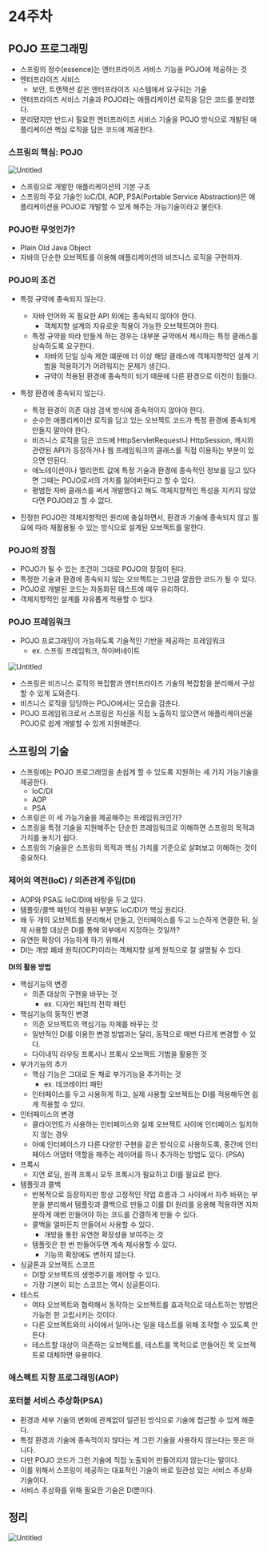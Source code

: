 # 24주차

## POJO 프로그래밍

- 스프링의 정수(essence)는 엔터프라이즈 서비스 기능을 POJO에 제공하는 것
- 엔터프라이즈 서비스
    - 보안, 트랜잭션 같은 엔터프라이즈 시스템에서 요구되는 기술
- 엔터프라이즈 서비스 기술과 POJO라는 애플리케이션 로직을 담은 코드를 분리했다.
- 분리됐지만 반드시 필요한 엔터프라이즈 서비스 기술을 POJO 방식으로 개발된 애플리케이션 핵심 로직을 담은 코드에 제공한다.

### 스프링의 핵심: POJO

![Untitled](https://prod-files-secure.s3.us-west-2.amazonaws.com/7f8945cc-fa99-4fa3-a059-5821bb5f91c9/d68b96a7-c93c-4f9c-bddd-02d667613da1/Untitled.png)

- 스프링으로 개발한 애플리케이션의 기본 구조
- 스프링의 주요 기술인 IoC/DI, AOP, PSA(Portable Service Abstraction)은 애플리케이션을 POJO로 개발할 수 있게 해주는 가능기술이라고 불린다.

### POJO란 무엇인가?

- Plain Old Java Object
- 자바의 단순한 오브젝트를 이용해 애플리케이션의 비즈니스 로직을 구현하자.

### POJO의 조건

- 특정 규약에 종속되지 않는다.
    - 자바 언어와 꼭 필요한 API 외에는 종속되지 않아야 한다.
        - 객체지향 설계의 자유로운 적용이 가능한 오브젝트여야 한다.
    - 특정 규약을 따라 만들게 하는 경우는 대부분 규약에서 제시하는 특정 클래스를 상속하도록 요구한다.
        - 자바의 단일 상속 제한 떄문에 더 이상 해당 클래스에 객체지향적인 설계 기법을 적용하기가 어려워지는 문제가 생긴다.
        - 규약이 적용된 환경에 종속적이 되기 때문에 다른 환경으로 이전이 힘들다.
- 특정 환경에 종속되지 않는다.
    - 특정 환경이 의존 대상 검색 방식에 종속적이지 않아야 한다.
    - 순수한 애플리케이션 로직을 담고 있는 오브젝트 코드가 특정 환경에 종속되게 만들지 말아야 한다.
    - 비즈니스 로직을 담은 코드에 HttpServletRequest나 HttpSession, 캐시와 관련된 API가 등장하거나 웹 프레임워크의 클래스를 직접 이용하는 부분이 있으면 안된다.
    - 애노테이션이나 엘리먼트 값에 특정 기술과 환경에 종속적인 정보를 담고 있다면 그때는 POJO로서의 가치를 잃어버린다고 할 수 있다.
    - 평범한 자바 클래스를 써서 개발했다고 해도 객체지향적인 특성을 지키지 않았다면 POJO라고 할 수 없다.

- 진정한 POJO란 객체지향적인 원리에 충실하면서, 환경과 기술에 종속되지 않고 필요에 따라 재활용될 수 있는 방식으로 설계된 오브젝트를 말한다.

### POJO의 장점

- POJO가 될 수 있는 조건이 그대로 POJO의 장점이 된다.
- 특정한 기술과 환경에 종속되지 않는 오브젝트는 그만큼 깔끔한 코드가 될 수 있다.
- POJO로 개발된 코드는 자동화된 테스트에 매우 유리하다.
- 객체지향적인 설계를 자유롭게 적용할 수 있다.

### POJO 프레임워크

- POJO 프로그래밍이 가능하도록 기술적인 기반을 제공하는 프레임워크
    - ex. 스프링 프레임워크, 하이버네이트

![Untitled](https://prod-files-secure.s3.us-west-2.amazonaws.com/7f8945cc-fa99-4fa3-a059-5821bb5f91c9/811424b4-40bf-4b8d-a52a-36c693d39052/Untitled.png)

- 스프링은 비즈니스 로직의 복잡함과 엔터프라이즈 기술의 복잡함을 분리해서 구성할 수 있게 도와준다.
- 비즈니스 로직을 담당하는 POJO에서는 모습을 감춘다.
- POJO 프레임워크로서 스프링은 자신을 직접 노출하지 않으면서 애플리케이션을 POJO로 쉽게 개발할 수 있게 지원해준다.

## 스프링의 기술

- 스프링에는 POJO 프로그래밍을 손쉽게 할 수 있도록 지원하는 세 가지 가능기술을 제공한다.
    - IoC/DI
    - AOP
    - PSA
- 스프링은 이 세 가능기술을 제공해주는 프레임워크인가?
- 스프링을 특정 기술을 지원해주는 단순한 프레임워크로 이해하면 스프링의 목적과 가치를 놓치기 쉽다.
- 스프링의 기술을은 스프링의 목적과 핵심 가치를 기준으로 살펴보고 이해하는 것이 중요하다.

### 제어의 역전(IoC) / 의존관계 주입(DI)

- AOP와 PSA도 IoC/DI에 바탕을 두고 있다.
- 템플릿/콜백 패턴이 적용된 부분도 IoC/DI가 핵심 원리다.
- 왜 두 개의 오브젝트를 분리해서 만들고, 인터페이스를 두고 느슨하게 연결한 뒤, 실제 사용할 대상은 DI를 통해 외부에서 지정하는 것일까?
- 유연한 확장이 가능하게 하기 위해서
- DI는 개방 폐쇄 원칙(OCP)이라는 객체지향 설계 원칙으로 잘 설명될 수 있다.

**DI의 활용 방법**

- 핵심기능의 변경
    - 의존 대상의 구현을 바꾸는 것
        - ex. 디자인 패턴즤 전략 패턴
- 핵심기능의 동적인 변경
    - 의존 오브젝트의 핵심기능 자체를 바꾸는 것
    - 일반적인 DI를 이용한 변경 방법과는 달리, 동적으로 매번 다르게 변경할 수 있다.
    - 다이내믹 라우팅 프록시나 프록시 오브젝트 기법을 활용한 것
- 부가기능의 추가
    - 핵심 기능은 그대로 둔 채로 부가기능을 추가하는 것
        - ex. 데코레이터 패턴
    - 인터페이스를 두고 사용하게 하고, 실제 사용할 오브젝트는 DI를 적용해두면 쉽게 적용할 수 있다.
- 인터페이스의 변경
    - 클라이언트가 사용하는 인터페이스와 실제 오브젝트 사이에 인터페이스 일치하지 않는 경우
    - 아예 인터페이스가 다른 다양한 구현을 같은 방식으로 사용하도록, 중간에 인터페이스 어댑터 역할을 해주는 레이어를 하나 추가하는 방법도 있다. (PSA)
- 프록시
    - 지연 로딩, 원격 프록시 모두 프록시가 필요하고 DI를 필요로 한다.
- 템플릿과 콜백
    - 반복적으로 등장하지만 항상 고정적인 작업 흐름과 그 사이에서 자주 바뀌는 부분을 분리해서 템플릿과 콜백으로 만들고 이를 DI 원리를 응용해 적용하면 지저분하게 매번 만들어야 하는 코드를 간결하게 만들 수 있다.
    - 콜백을 얼마든지 만들어서 사용할 수 있다.
        - 개방을 통한 유연한 확장성을 보여주는 것
    - 템플릿은 한 번 만들어두면 계속 재사용할 수 있다.
        - 기능의 확장에도 변하지 않는다.
- 싱글톤과 오브젝트 스코프
    - DI할 오브젝트의 생명주기를 제어할 수 있다.
    - 가장 기본이 되는 스코프는 역시 싱글톤이다.
- 테스트
    - 여타 오브젝트와 협력해서 동작하는 오브젝트를 효과적으로 테스트하는 방법은 가능한 한 고립시키는 것이다.
    - 다른 오브젝트와의 사이에서 일어나는 일을 테스트를 위해 조작할 수 있도록 만든다.
    - 테스트할 대상이 의존하는 오브젝트를, 테스트를 목적으로 만들어진 목 오브젝트로 대체하면 유용하다.

### 애스펙트 지향 프로그래밍(AOP)

### 포터블 서비스 추상화(PSA)

- 환경과 세부 기술의 변화에 관계없이 일관된 방식으로 기술에 접근할 수 있게 해준다.
- 특정 환경과 기술에 종속적이지 않다는 게 그런 기술을 사용하지 않는다는 뜻은 아니다.
- 다만 POJO 코드가 그런 기술에 직접 노출되어 만들어지지 않는다는 말이다.
- 이를 위해서 스프링이 제공하는 대표적인 기술이 바로 일관성 있는 서비스 추상화 기술이다.
- 서비스 추상화를 위해 필요한 기술은 DI뿐이다.

## 정리

![Untitled](https://prod-files-secure.s3.us-west-2.amazonaws.com/7f8945cc-fa99-4fa3-a059-5821bb5f91c9/95e4897d-8d0c-4012-9b6f-11e2f500ea8c/Untitled.png)